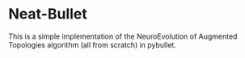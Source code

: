 # Neat-Bullet
This is a simple implementation of the NeuroEvolution of Augmented Topologies algorithm (all from scratch) in pybullet.
